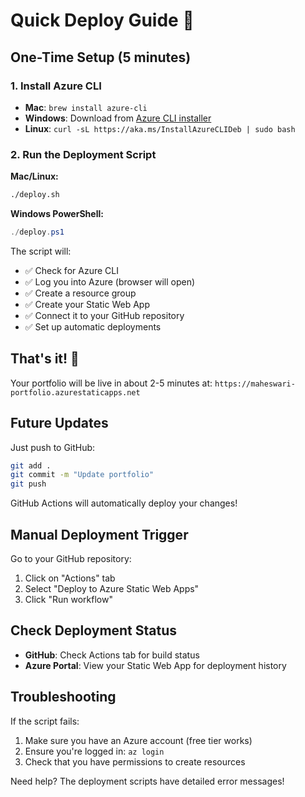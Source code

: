 # Quick Deploy Guide 🚀

## One-Time Setup (5 minutes)

### 1. Install Azure CLI
- **Mac**: `brew install azure-cli`
- **Windows**: Download from [Azure CLI installer](https://aka.ms/installazurecliwindows)
- **Linux**: `curl -sL https://aka.ms/InstallAzureCLIDeb | sudo bash`

### 2. Run the Deployment Script

**Mac/Linux:**
```bash
./deploy.sh
```

**Windows PowerShell:**
```powershell
./deploy.ps1
```

The script will:
- ✅ Check for Azure CLI
- ✅ Log you into Azure (browser will open)
- ✅ Create a resource group
- ✅ Create your Static Web App
- ✅ Connect it to your GitHub repository
- ✅ Set up automatic deployments

## That's it! 🎉

Your portfolio will be live in about 2-5 minutes at:
`https://maheswari-portfolio.azurestaticapps.net`

## Future Updates

Just push to GitHub:
```bash
git add .
git commit -m "Update portfolio"
git push
```

GitHub Actions will automatically deploy your changes!

## Manual Deployment Trigger

Go to your GitHub repository:
1. Click on "Actions" tab
2. Select "Deploy to Azure Static Web Apps"
3. Click "Run workflow"

## Check Deployment Status

- **GitHub**: Check Actions tab for build status
- **Azure Portal**: View your Static Web App for deployment history

## Troubleshooting

If the script fails:
1. Make sure you have an Azure account (free tier works)
2. Ensure you're logged in: `az login`
3. Check that you have permissions to create resources

Need help? The deployment scripts have detailed error messages!